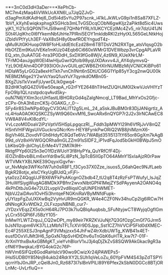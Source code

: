 =*=3nC0d3dH3aDer==*XePhCb-MC7m4zMaq4IiVWkUcAXN6l_u7JqQZJvD-d3agPmXdKAdHej6_Dd5i4dSvYu2P97scnk_i41kLJkWLvG9pi1n8Sa87XFLZ-1bVf_kXyhEwiqkxphxgX5GHcb3mLTvGSDcqCObN6gwKIjz2aPikt8d5ic4UwsyjK1_Yi21cSQP0NTHJ5l9wmE7QHNrfYRLh1UKCYCEzIMc4Zv5_nlr7dzU41JNS0t4fJqIKhc0l6fYkemNbfJhHe7PlRni5EOY1mkldbRKl2zHytXL565GeLNtkHojiZbldVPtYyLh3EF-VaX8s5H8y0bwfROEYngudT4z-qMu9UtGKHuop0W8FfoHLiddEtlcEzd28m6TBTDsV2N2RXTge_atsVlqsgO2bHbOfZEm9KuUVEKe1mKUz04Eqb6Ci660xWMrG1DVEWbzp3vrCpgAPLaVREQ_xtn_0uAATGE-hra3P0DdH_SxDX9fGo8WjV_4z6N9_KUeXNrLM-TFrMO4avJgqW0EI4lwHljuGwrIQfolb98yqUXDAxvv4Ji_AY4qIymvsQ-YzL9OtEAhn4DOP393lO0rJvvGUILqtCWB6ZHXIrNUlMBzMijVCNICKiBPo61HDIaW5yLrGG2a8exHtTkh7vnCh1Nrt6nSDtUCG6G1Ylp85yY3cg2nwQU00kNEBM2Mige2Y2wVcYasQ1usYuY7qynkdOMBn05-8XgZUsl1xVxwFjUywrDLIk0gwq4-B2dHK1q6Q4Z0V6w50eapA_rG2rFYE2648hTIHetZUQHJM0l2kwVJoVHlYzTFpO9Ip1QLnzstpdcqvAvdSky-ouN7N6jYXIm3ccUH1astLIBHGRzGd4qZaIgNmcql_LT9Bad_MhYxOs2Gfjc-zCPx-0hA3h6znCK5j-0GAKG_r_0--SFy4ir8S3wNPp40gyCV3OALIT12g5LmL_24_aSskJBuBM0r83DjJANigrtlz_AnL4HoA0AOKlQSKCZSyWt9Q60xvMf6_SwcARx6nQYGP7r2J2v3lrNCAwEC8VW8A8V4vKI8cdYL-VvLczoM0DoaV2iPzVptVI5HSpLpgqczRl__Fddh3pMWYI29h6VfRjJvV8nQZHSntVHlFWgsUiVGuckrsGNcrKm-HEY8FynkPwORiQ2WB8jhIMzmX6-8igVh46LZlovdVFGh6HdyfC8QdTe6Vc7WABjd351l513TtY65or8GgXm7kAgB99d_oVz8xHVWGQORha9nGLZZm91sSIDF2_iP1vdFqJod5bGkH0BWpJ5mOLbKbsQ9-jblChyLErMe4VT2MI7A9H-RktgfPYp60I25n3eO1fDzWUoY3f8HyPYa_QuYRfCfF4Dj-iEOZInBbvbBiLm6xnYdrBw5Li8PzN_3pTcB5lIGpTO64AMnY1SxIaAjzR0rPawWTVMkYXBLNKE39OqyxiGgvfw-ur_NvMqle3WFKo1W7uh0sR8F1_f3Cyo37X0Zze_isuos5_G6ahQec9NJfLaebBgkR28otjx_eIsCYkyUgBUdQ_vFjFi-yta0zzZ4QqgUJFBX6WFkPsAKcgnOZbdb47_tU2q8T4zRzFsPTWufyl_lsJqZ3HuWfSiygWugAG8MDkXPBfnr2wvxNlbtGPf41MejZYSdPAyyenA2OANO4q4kPhDtbJsG4e72U2LvppV2vd8iqslCqlUNPEhWMET-NjbVJ2aiDAvo1OvH5i3hntqeFNGKniRaVByMNfdFupk-yUYIzpFgZuUXIXwBq2VyHvUR9mQGKR_W4e4CZF0Nv34huCp2lg6lRCw7HdNNogKXvWtDk2_OLFxzpsNBNB_cur7-JYDzxVEqzZX5s0cH64RJ7PO3k7IuQBIqAuqbsb_SFuNtyjwCT8WyjqOgfIGmyLCrx55QPI6FJ5BzY105-InMwlYLWTZrquJ_CQ2wDPt_my89eir7KRZKVJuNjt7Q3GfOzgCmGf7GJrm5bJsN1lzupm6VK37LLzMbfsTFLTcXVr9DSJpp_Sst1CZ7hVVCiP5FId0dXMEC-Ec4F255XESJ3npAgnP3VMsjzxx54JhFwZ4trXdbUWTg_KWB41x4ET-eusfDOxVIJMt3H6_5pGxN7dpSvHDtDhv6uTnGbK6uHTR_kw7t7-01F-XrXnIYthxBxAxGBMgKT_vieYvhBIorV1xJ3j4qDjZkZvS8SQW9AkGkac9gR3acfN6Y9wqkaLrBYG4okG2c76P-hWVm6SIFQz6GodRaHslcV90wo9CwizXr24jPAWEPs5-iHsl5UDB0Y85Nnj94ukb24RdrXY2LSUh1qVeLoZu_60YpFVM4S43pZdTSPYiqcrnYbJ0nJRP_cQel8Jn0_Rz6873I7sIBnVPlLl89Y6Pfex2kSbN0DGCc8BTjORLnMc-UvLrfluQ==